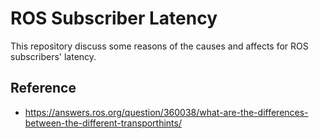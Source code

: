 # ROS Subscriber Latency

This repository discuss some reasons of the causes and affects for ROS subscribers' latency.

## Reference

- https://answers.ros.org/question/360038/what-are-the-differences-between-the-different-transporthints/
